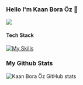 ### Hello I'm Kaan Bora Öz 👋
![](https://komarev.com/ghpvc/?username=kaanboraoz)

#### Tech Stack
[![My Skills](https://skillicons.dev/icons?i=typescript,rust,postgres,linux,react,tailwind,nextjs)](https://skillicons.dev)

### My Github Stats
![Kaan Bora Öz GitHub stats](https://github-readme-stats.vercel.app/api?username=kaanboraoz&show_icons=true&theme=radical)
